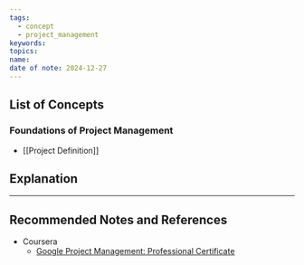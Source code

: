 ```yaml
---
tags:
  - concept
  - project_management
keywords: 
topics: 
name: 
date of note: 2024-12-27
---
```


## List of Concepts

### Foundations of Project Management

- [[Project Definition]]




## Explanation





-----------
##  Recommended Notes and References



- Coursera
	- [Google Project Management: Professional Certificate](https://www.coursera.org/professional-certificates/google-project-management)
